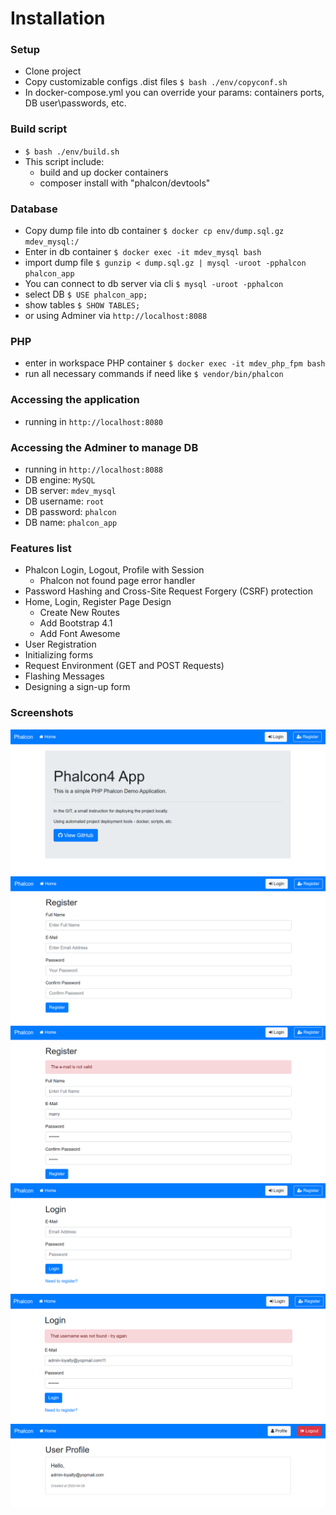 # Installation

### Setup
* Clone project
* Copy customizable configs .dist files `$ bash ./env/copyconf.sh`
 * In docker-compose.yml you can override your params: containers ports, DB user\passwords, etc.

### Build script
* `$ bash ./env/build.sh`
* This script include: 
    * build and up docker containers
    * composer install with "phalcon/devtools"

### Database
* Copy dump file into db container `$ docker cp env/dump.sql.gz mdev_mysql:/`
* Enter in db container `$ docker exec -it mdev_mysql bash`
* import dump file `$ gunzip < dump.sql.gz | mysql -uroot -pphalcon phalcon_app`
* You can connect to db server via cli `$ mysql -uroot -pphalcon`
* select DB `$ USE phalcon_app;`
* show tables `$ SHOW TABLES;`
* or using Adminer via `http://localhost:8088`

### PHP
* enter in workspace PHP container `$ docker exec -it mdev_php_fpm bash`
* run all necessary commands if need like `$ vendor/bin/phalcon`

### Accessing the application
* running in `http://localhost:8080`

### Accessing the Adminer to manage DB
* running in `http://localhost:8088`
* DB engine: `MySQL`
* DB server: `mdev_mysql`
* DB username: `root`
* DB password: `phalcon`
* DB name: `phalcon_app`

### Features list
* Phalcon Login, Logout, Profile with Session
    * Phalcon not found page error handler
* Password Hashing and Cross-Site Request Forgery (CSRF) protection
* Home, Login, Register Page Design
    * Create New Routes
    * Add Bootstrap 4.1
    * Add Font Awesome
* User Registration
* Initializing forms
* Request Environment (GET and POST Requests)
* Flashing Messages
* Designing a sign-up form

### Screenshots
![Screenshot-home](application/screenshots/Screenshot-home.png "Screenshot-home")
![Screenshot-register](application/screenshots/Screenshot-register.png "Screenshot-register")
![Screenshot-register-validation](application/screenshots/Screenshot-register-validation.png "Screenshot-register-validation")
![Screenshot-login](application/screenshots/Screenshot-login.png "Screenshot-login")
![Screenshot-login-validation](application/screenshots/Screenshot-login-validation.png "Screenshot-login-validation")
![Screenshot-profile](application/screenshots/Screenshot-profile.png "Screenshot-profile")
